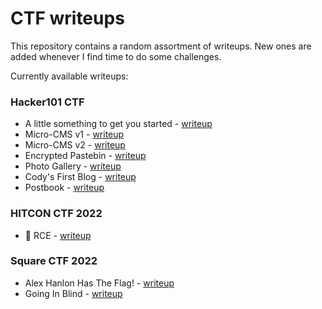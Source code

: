 # CTF writeups

This repository contains a random assortment of writeups. New ones are added whenever I find time to do some challenges.

Currently available writeups:

### Hacker101 CTF
- A little something to get you started - [writeup](./hacker101/01/README.md)
- Micro-CMS v1 - [writeup](./hacker101/02/README.md)
- Micro-CMS v2 - [writeup](./hacker101/03/README.md)
- Encrypted Pastebin - [writeup](./hacker101/04/README.md)
- Photo Gallery - [writeup](./hacker101/05/README.md)
- Cody's First Blog - [writeup](./hacker101/06/README.md)
- Postbook - [writeup](./hacker101/07/README.md)

### HITCON CTF 2022
- 🎲 RCE - [writeup](./hitconctf2022/rce/)

### Square CTF 2022
- Alex Hanlon Has The Flag! - [writeup](./squarectf2022/alex-hanlon-has-the-flag/)
- Going In Blind - [writeup](./squarectf2022/going-in-blind/)
